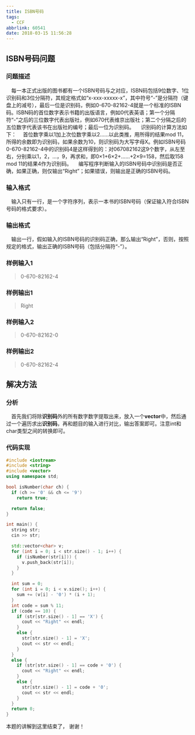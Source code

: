```yaml
---
title: ISBN号码
tags:
  - CCF
abbrlink: 60541
date: 2018-03-15 11:56:28
---
```

## ISBN号码问题
### 问题描述
&emsp;每一本正式出版的图书都有一个ISBN号码与之对应，ISBN码包括9位数字、1位识别码和3位分隔符，其规定格式如“x-xxx-xxxxx-x”，其中符号“-”是分隔符（键盘上的减号），最后一位是识别码，例如0-670-82162-4就是一个标准的ISBN码。ISBN码的首位数字表示书籍的出版语言，例如0代表英语；第一个分隔符“-”之后的三位数字代表出版社，例如670代表维京出版社；第二个分隔之后的五位数字代表该书在出版社的编号；最后一位为识别码。
&emsp;识别码的计算方法如下：
&emsp;首位数字乘以1加上次位数字乘以2……以此类推，用所得的结果mod 11，所得的余数即为识别码，如果余数为10，则识别码为大写字母X。例如ISBN号码0-670-82162-4中的识别码4是这样得到的：对067082162这9个数字，从左至右，分别乘以1，2，…，9，再求和，即0×1+6×2+……+2×9=158，然后取158 mod 11的结果4作为识别码。
&emsp;编写程序判断输入的ISBN号码中识别码是否正确，如果正确，则仅输出“Right”；如果错误，则输出是正确的ISBN号码。
<!-- more -->

### 输入格式
&emsp;输入只有一行，是一个字符序列，表示一本书的ISBN号码（保证输入符合ISBN号码的格式要求）。

### 输出格式
&emsp;输出一行，假如输入的ISBN号码的识别码正确，那么输出“Right”，否则，按照规定的格式，输出正确的ISBN号码（包括分隔符“-”）。

### 样例输入1
> 0-670-82162-4

### 样例输出1
> Right

### 样例输入2
> 0-670-82162-0

### 样例输出2
> 0-670-82162-4

## 解决方法
### 分析
&emsp;首先我们将除**识别码**外的所有数字数字提取出来，放入一个**vector**中，然后通过一个遍历求出**识别码**，再和题目的输入进行对比，输出答案即可。注意int和char类型之间的转换即可。

### 代码实现
```C++
#include <iostream>
#include <string>
#include <vector>
using namespace std;

bool isNumber(char ch) {
  if (ch >= '0' && ch <= '9')
    return true;

  return false;
}

int main() {
  string str;
  cin >> str;

  std::vector<char> v;
  for (int i = 0; i < str.size() - 1; i++) {
    if (isNumber(str[i])) {
      v.push_back(str[i]);
    }
  }

  int sum = 0;
  for (int i = 0; i < v.size(); i++) {
    sum += (v[i] - '0') * (i + 1);
  }
  int code = sum % 11;
  if (code == 10) {
    if (str[str.size() - 1] == 'X') {
      cout << "Right" << endl;
    }
    else {
      str[str.size() - 1] = 'X';
      cout << str << endl;
    }
  }
  else {
    if (str[str.size() - 1] == code + '0') {
      cout << "Right" << endl;
    }
    else {
      str[str.size() - 1] = code + '0';
      cout << str << endl;
    }
  }
  return 0;
}
```
本题的讲解到这里结束了， 谢谢！
